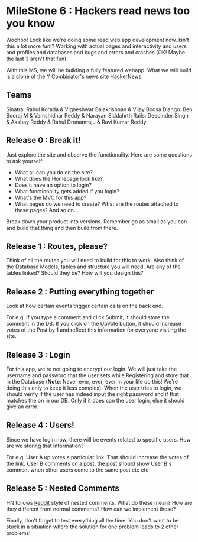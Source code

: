 # MileStone 6 : Hackers read news too you know 

Woohoo! Look like we're doing some read web app development now. Isn't this a lot more fun!? Working with actual pages and interactivity and users and profiles and databases and bugs and errors and crashes (OK! Maybe the last 3 aren't that fun). 

With this MS, we will be building a fully featured webapp. What we will build is a clone of the [Y Combinator](http://www.ycombinator.com/)'s news site [HackerNews](http://news.ycombinator.com/)

## Teams

Sinatra: Rahul Korada & Vigneshwar Balakrishnan & Vijay Boosa
Django: Ben Sooraj M & Vamshidhar Reddy & Narayan Siddahrth 
Rails: Deepinder Singh & Akshay Reddy & Rahul Dronamraju & Ravi Kumar Reddy

## Release 0 : Break it! 

Just explore the site and observe the functionality. Here are some questions to ask yourself:

- What all can you do on the site? 
- What does the Homepage look like? 
- Does it have an option to login? 
- What functionality gets added if you login?
- What's the MVC for this app? 
- What pages do we need to create? What are the routes attached to these pages? 
And so on.... 

Break down your product into versions. Remember go as small as you can and build that thing and then build from there. 

## Release 1 : Routes, please? 

Think of all the routes you will need to build for this to work. Also think of the Database Models, tables and structure you will need. Are any of the tables linked? Should they be? How will you design this? 

## Release 2 : Putting everything together
Look at how certain events trigger certain calls on the back end. 

For e.g. If you type a comment and click Submit, it should store the comment in the DB. If you click on the UpVote button, it should increase votes of the Post by 1 and reflect this information for everyone visiting the site. 

## Release 3 : Login
For this app, we're not going to encrypt our login. We will just take the username and password that the user sets while Registering and store that in the Database (**Note**: Never ever, ever, ever in your life do this! We're doing this only to keep it less complex). When the user tries to login, we should verify if the user has indeed input the right password and if that matches the on in our DB. Only if it does can the user login, else it should give an error. 

## Release 4 : Users!
Since we have login now, there will be events related to specific users. How are we storing that information? 

For e.g. User A up votes a particular link. That should increase the votes of the link. User B comments on a post, the post should show User B's comment when other users come to the same post etc etc

## Release 5 : Nested Comments 
HN follows [Reddit](https://youreallythoughtiwouldlinktoreddit.wtf) style of nested comments. What do these mean? How are they different from normal comments? How can we implement these? 

Finally, don't forget to test everything all the time. You don't want to be stuck in a situation where the solution for one problem leads to 2 other problems!



